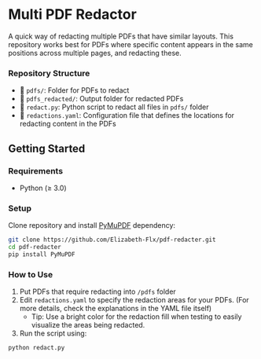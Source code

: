 # Multi PDF Redactor

A quick way of redacting multiple PDFs that have similar layouts. This repository works best for PDFs where specific content appears in the same positions across multiple pages, and redacting these.


### Repository Structure  

- 📂 `pdfs/`: Folder for PDFs to redact
- 📂 `pdfs_redacted/`: Output folder for redacted PDFs  
- 📄 `redact.py`: Python script to redact all files in `pdfs/` folder
- 📄 `redactions.yaml`: Configuration file that defines the locations for redacting content in the PDFs

## Getting Started

### Requirements
- Python (≥ 3.0)

### Setup
Clone repository and install [PyMuPDF](https://pymupdf.readthedocs.io/en/latest/index.html) dependency:  
```bash
git clone https://github.com/Elizabeth-Flx/pdf-redacter.git
cd pdf-redacter
pip install PyMuPDF  
```

### How to Use

1. Put PDFs that require redacting into `/pdfs` folder
2. Edit `redactions.yaml` to specify the redaction areas for your PDFs. (For more details, check the explanations in the YAML file itself)
    - Tip: Use a bright color for the redaction fill when testing to easily visualize the areas being redacted.
3. Run the script using:
```bash
python redact.py
```
